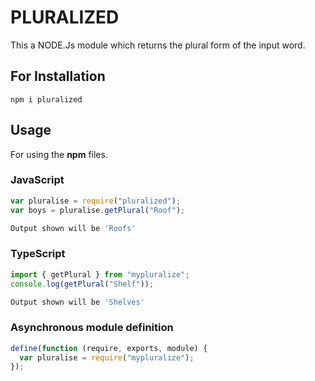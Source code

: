 # PLURALIZED

This a NODE.Js module which returns the plural form of the input word.

## For Installation

    npm i pluralized

## Usage

For using the **npm** files.

### JavaScript

```javascript
var pluralise = require("pluralized");
var boys = pluralise.getPlural("Roof");
```

```sh
Output shown will be 'Roofs'
```

### TypeScript

```typescript
import { getPlural } from "mypluralize";
console.log(getPlural("Shelf"));
```

```sh
Output shown will be 'Shelves'
```

### Asynchronous module definition

```javascript
define(function (require, exports, module) {
  var pluralise = require("mypluralize");
});
```
